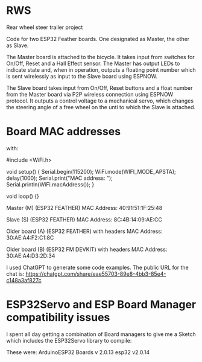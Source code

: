 # RWS
Rear wheel steer trailer project

Code for two ESP32 Feather boards. One designated as Master, the other as Slave.

The Master board is attached to the bicycle. It takes input from switches for On/Off, Reset and a Hall Effect sensor. The Master has output LEDs to indicate state and, when in operation, outputs a floating point number which is sent wirelessly as input to the Slave board using ESPNOW.

The Slave board takes input from On/Off, Reset buttons and a float number from the Master board via P2P wireless connection using ESPNOW protocol. It outputs a control voltage to a mechanical servo, which changes the steering angle of a free wheel on the unti to which the Slave is attached.


# Board MAC addresses

with:

#include <WiFi.h>

void setup() {
  Serial.begin(115200);
  WiFi.mode(WIFI_MODE_APSTA);
  delay(1000);
  Serial.print("MAC address: "); Serial.println(WiFi.macAddress());
}

void loop() {}

Master (M) (ESP32 FEATHER) MAC Address: 40:91:51:1F:25:48

Slave (S) (ESP32 FEATHER) MAC Address: 8C:4B:14:09:AE:CC

Older board (A) (ESP32 FEATHER) with headers MAC Address: 30:AE:A4:F2:C1:8C

Older board (B) (ESP32 FM DEVKIT) with headers MAC Address: 30:AE:A4:D3:2D:34

I used ChatGPT to generate some code examples. The public URL for the chat is: https://chatgpt.com/share/eae55703-89e8-4bb3-85e4-c148a3af827c

# ESP32Servo and ESP Board Manager compatibility issues

I spent all day getting a combination of Board managers to give me a Sketch which includes the ESP32Servo library to compile:

These were: 
ArduinoESP32 Boards v 2.0.13
esp32 v2.0.14

